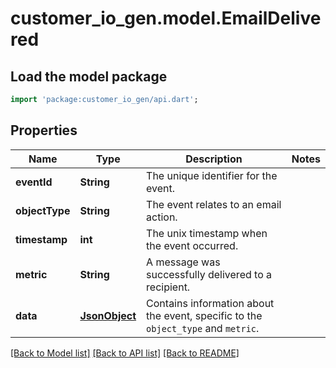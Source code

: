 # customer_io_gen.model.EmailDelivered

## Load the model package
```dart
import 'package:customer_io_gen/api.dart';
```

## Properties
Name | Type | Description | Notes
------------ | ------------- | ------------- | -------------
**eventId** | **String** | The unique identifier for the event. | 
**objectType** | **String** | The event relates to an email action. | 
**timestamp** | **int** | The unix timestamp when the event occurred. | 
**metric** | **String** | A message was successfully delivered to a recipient. | 
**data** | [**JsonObject**](JsonObject.md) | Contains information about the event, specific to the `object_type` and `metric`. | 

[[Back to Model list]](../README.md#documentation-for-models) [[Back to API list]](../README.md#documentation-for-api-endpoints) [[Back to README]](../README.md)


